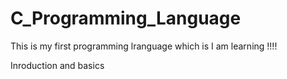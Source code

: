 # C_Programming_Language
This is my first programming lranguage which is I am learning !!!!

Inroduction and basics
